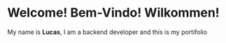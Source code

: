# Welcome! Bem-Vindo! Wilkommen!

My name is **Lucas**, I am a backend developer and this is my portifolio
